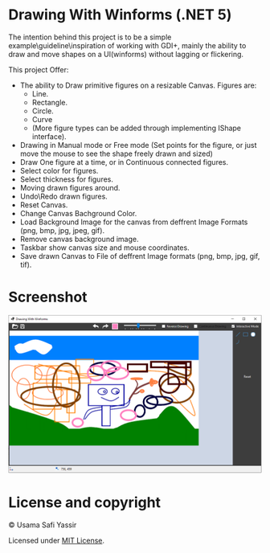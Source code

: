 # Drawing With Winforms (.NET 5)

The intention behind this project is to be a simple example\guideline\inspiration of working with GDI+,
mainly the ability to draw and move shapes on a UI(winforms) without lagging or flickering.

This project Offer:
- The ability to Draw primitive figures on a resizable Canvas.
  Figures are:
  - Line.
  - Rectangle.
  - Circle.
  - Curve
  - (More figure types can be added through implementing IShape interface).  
- Drawing in Manual mode or Free mode (Set points for the figure, or just move the mouse to see the shape freely drawn and sized)
- Draw One figure at a time, or in Continuous connected figures.
- Select color for figures.
- Select thickness for figures.
- Moving drawn figures around.
- Undo\Redo drawn figures.
- Reset Canvas.
- Change Canvas Bachground Color.
- Load Background Image for the canvas from deffrent Image Formats (png, bmp, jpg, jpeg, gif).
- Remove canvas background image.
- Taskbar show canvas size and mouse coordinates.
- Save drawn Canvas to File of deffrent Image formats (png, bmp, jpg, gif, tif).

# Screenshot
![alt text](https://github.com/uSafi/Drawing-With-Winforms-.NET-5/blob/master/Drawing%20With%20Winforms/Screenshot.png?raw=true)

# License and copyright
© Usama Safi Yassir

Licensed under [MIT License](https://github.com/uSafi/Drawing-With-Winforms-.NET-5/blob/master/LICENSE).
